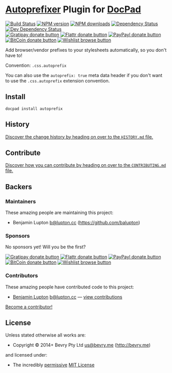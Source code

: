 # [Autoprefixer](https://npmjs.org/package/autoprefixer) Plugin for [DocPad](http://docpad.org)

<!-- BADGES/ -->

[![Build Status](https://img.shields.io/travis/docpad/docpad-plugin-autoprefix/master.svg)](http://travis-ci.org/docpad/docpad-plugin-autoprefix "Check this project's build status on TravisCI")
[![NPM version](https://img.shields.io/npm/v/docpad-plugin-autoprefix.svg)](https://npmjs.org/package/docpad-plugin-autoprefix "View this project on NPM")
[![NPM downloads](https://img.shields.io/npm/dm/docpad-plugin-autoprefix.svg)](https://npmjs.org/package/docpad-plugin-autoprefix "View this project on NPM")
[![Dependency Status](https://img.shields.io/david/docpad/docpad-plugin-autoprefix.svg)](https://david-dm.org/docpad/docpad-plugin-autoprefix)
[![Dev Dependency Status](https://img.shields.io/david/dev/docpad/docpad-plugin-autoprefix.svg)](https://david-dm.org/docpad/docpad-plugin-autoprefix#info=devDependencies)<br/>
[![Gratipay donate button](https://img.shields.io/gratipay/docpad.svg)](https://www.gratipay.com/docpad/ "Donate weekly to this project using Gratipay")
[![Flattr donate button](https://img.shields.io/badge/flattr-donate-yellow.svg)](http://flattr.com/thing/344188/balupton-on-Flattr "Donate monthly to this project using Flattr")
[![PayPayl donate button](https://img.shields.io/badge/paypal-donate-yellow.svg)](https://www.paypal.com/cgi-bin/webscr?cmd=_s-xclick&hosted_button_id=QB8GQPZAH84N6 "Donate once-off to this project using Paypal")
[![BitCoin donate button](https://img.shields.io/badge/bitcoin-donate-yellow.svg)](https://coinbase.com/checkouts/9ef59f5479eec1d97d63382c9ebcb93a "Donate once-off to this project using BitCoin")
[![Wishlist browse button](https://img.shields.io/badge/wishlist-donate-yellow.svg)](http://amzn.com/w/2F8TXKSNAFG4V "Buy an item on our wishlist for us")

<!-- /BADGES -->


Add browser/vendor prefixes to your stylesheets automatically, so you don't have to!

Convention:  `.css.autoprefix`

You can also use the `autoprefix: true` meta data header if you don't want to use the `.css.autoprefix` extension convention.


## Install

```
docpad install autoprefix
```

<!-- HISTORY/ -->

## History
[Discover the change history by heading on over to the `HISTORY.md` file.](https://github.com/docpad/docpad-plugin-autoprefix/blob/master/HISTORY.md#files)

<!-- /HISTORY -->


<!-- CONTRIBUTE/ -->

## Contribute

[Discover how you can contribute by heading on over to the `CONTRIBUTING.md` file.](https://github.com/docpad/docpad-plugin-autoprefix/blob/master/CONTRIBUTING.md#files)

<!-- /CONTRIBUTE -->


<!-- BACKERS/ -->

## Backers

### Maintainers

These amazing people are maintaining this project:

- Benjamin Lupton <b@lupton.cc> (https://github.com/balupton)

### Sponsors

No sponsors yet! Will you be the first?

[![Gratipay donate button](https://img.shields.io/gratipay/docpad.svg)](https://www.gratipay.com/docpad/ "Donate weekly to this project using Gratipay")
[![Flattr donate button](https://img.shields.io/badge/flattr-donate-yellow.svg)](http://flattr.com/thing/344188/balupton-on-Flattr "Donate monthly to this project using Flattr")
[![PayPayl donate button](https://img.shields.io/badge/paypal-donate-yellow.svg)](https://www.paypal.com/cgi-bin/webscr?cmd=_s-xclick&hosted_button_id=QB8GQPZAH84N6 "Donate once-off to this project using Paypal")
[![BitCoin donate button](https://img.shields.io/badge/bitcoin-donate-yellow.svg)](https://coinbase.com/checkouts/9ef59f5479eec1d97d63382c9ebcb93a "Donate once-off to this project using BitCoin")
[![Wishlist browse button](https://img.shields.io/badge/wishlist-donate-yellow.svg)](http://amzn.com/w/2F8TXKSNAFG4V "Buy an item on our wishlist for us")

### Contributors

These amazing people have contributed code to this project:

- [Benjamin Lupton](https://github.com/balupton) <b@lupton.cc> — [view contributions](https://github.com/docpad/docpad-plugin-autoprefix/commits?author=balupton)

[Become a contributor!](https://github.com/docpad/docpad-plugin-autoprefix/blob/master/CONTRIBUTING.md#files)

<!-- /BACKERS -->


<!-- LICENSE/ -->

## License

Unless stated otherwise all works are:

- Copyright &copy; 2014+ Bevry Pty Ltd <us@bevry.me> (http://bevry.me)

and licensed under:

- The incredibly [permissive](http://en.wikipedia.org/wiki/Permissive_free_software_licence) [MIT License](http://opensource.org/licenses/mit-license.php)

<!-- /LICENSE -->


